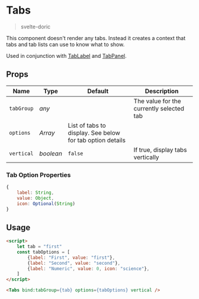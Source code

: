 # Tabs
> svelte-doric

This component doesn't render any tabs.
Instead it creates a context that tabs and tab lists can use to know what to
show.

Used in conjunction with [TabLabel](./tab-label.md) and
[TabPanel](./tab-panel.md).

## Props
| Name | Type | Default | Description |
| --- | --- | --- | --- |
| `tabGroup` | _any_ | | The value for the currently selected tab
| `options` | _Array_ | List of tabs to display. See below for tab option details
| `vertical` | _boolean_ | `false` | If true, display tabs vertically

### Tab Option Properties
```javascript
{
    label: String,
    value: Object,
    icon: Optional(String)
}
```

## Usage
```html
<script>
    let tab = "first"
    const tabOptions = [
        {label: "First", value: "first"},
        {label: "Second", value: "second"},
        {label: "Numeric", value: 0, icon: "science"},
    ]
</script>

<Tabs bind:tabGroup={tab} options={tabOptions} vertical />
```
